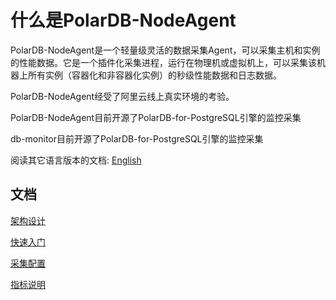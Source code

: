 # 什么是PolarDB-NodeAgent

PolarDB-NodeAgent是一个轻量级灵活的数据采集Agent，可以采集主机和实例的性能数据。它是一个插件化采集进程，运行在物理机或虚拟机上，可以采集该机器上所有实例（容器化和非容器化实例）的秒级性能数据和日志数据。

PolarDB-NodeAgent经受了阿里云线上真实环境的考验。

PolarDB-NodeAgent目前开源了PolarDB-for-PostgreSQL引擎的监控采集

db-monitor目前开源了PolarDB-for-PostgreSQL引擎的监控采集

阅读其它语言版本的文档: [English](README.md)

## 文档
[架构设计](CN/architecture.md)

[快速入门](CN/quickstart.md)

[采集配置](CN/configuration.md)

[指标说明](CN/metrics.md)

